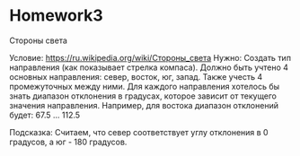 # Homework3
Стороны света

Условие:
https://ru.wikipedia.org/wiki/Стороны_света
Нужно:
Создать тип направления (как показывает стрелка компаса). Должно быть учтено 4 основных направления: север, восток, юг, запад. Также учесть 4 промежуточных между ними.
Для каждого направления хотелось бы знать диапазон отклонения в градусах, которое зависит от текущего значения направления. Например, для востока диапазон отклонений будет: 67.5 … 112.5

Подсказка:
Считаем, что север соответствует углу отклонения в 0 градусов, а юг - 180 градусов.

